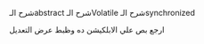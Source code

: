 شرح الـabstract
شرح الـVolatile
شرح الـsynchronized

[//]: #()
ارجع بص علي الابلكيشن ده وظبط عرض التعديل